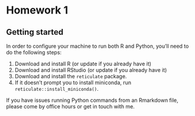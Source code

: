 Homework 1
================

## Getting started

In order to configure your machine to run both R and Python, you’ll need
to do the following steps:

1.  Download and install R (or update if you already have it)
2.  Download and install RStudio (or update if you already have it)
3.  Download and install the `reticulate` package.
4.  If it doesn’t prompt you to install miniconda, run
    `reticulate::install_miniconda()`.

If you have issues running Python commands from an Rmarkdown file,
please come by office hours or get in touch with me.

